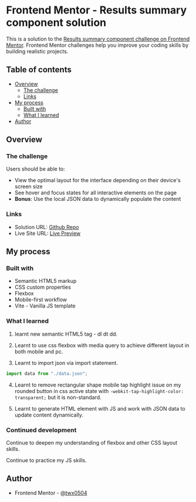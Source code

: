 # Frontend Mentor - Results summary component solution

This is a solution to the [Results summary component challenge on Frontend Mentor](https://www.frontendmentor.io/challenges/results-summary-component-CE_K6s0maV). Frontend Mentor challenges help you improve your coding skills by building realistic projects.

## Table of contents

- [Overview](#overview)
  - [The challenge](#the-challenge)
  - [Links](#links)
- [My process](#my-process)
  - [Built with](#built-with)
  - [What I learned](#what-i-learned)
- [Author](#author)

## Overview

### The challenge

Users should be able to:

- View the optimal layout for the interface depending on their device's screen size
- See hover and focus states for all interactive elements on the page
- **Bonus**: Use the local JSON data to dynamically populate the content

### Links

- Solution URL: [Github Repo](https://github.com/twx0504/ResultSummaryComponent)
- Live Site URL: [Live Preview](https://twx0504.github.io/ResultSummaryComponent/)

## My process

### Built with

- Semantic HTML5 markup
- CSS custom properties
- Flexbox
- Mobile-first workflow
- Vite - Vanilla JS template

### What I learned

1. learnt new semantic HTML5 tag - dl dt dd.

2. Learnt to use css flexbox with media query to achieve different layout in both mobile and pc.

3. Learnt to import json via import statement.

```js
import data from "./data.json";
```

4. Learnt to remove rectangular shape mobile tap highlight issue on my rounded button in css active state with `-webkit-tap-highlight-color: transparent;` but it is non-standard.

5. Learnt to generate HTML element with JS and work with JSON data to update content dynamically.

### Continued development

Continue to deepen my understanding of flexbox and other CSS layout skills.

Continue to practice my JS skills.

## Author

- Frontend Mentor - [@twx0504](https://www.frontendmentor.io/profile/twx0504)
